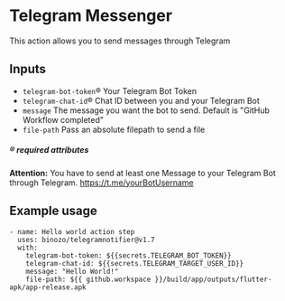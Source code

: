 # Telegram Messenger

This action allows you to send messages through Telegram

## Inputs

- `telegram-bot-token`®️ Your Telegram Bot Token
- `telegram-chat-id`®️ Chat ID between you and your Telegram Bot
- `message` The message you want the bot to send. Default is "GitHub Workflow completed"
- `file-path` Pass an absolute filepath to send a file

##### ®️ required attributes

**Attention:** You have to send at least one Message to your Telegram Bot through Telegram. https://t.me/yourBotUsername

## Example usage
```
- name: Hello world action step
  uses: binozo/telegramnotifier@v1.7
  with:
    telegram-bot-token: ${{secrets.TELEGRAM_BOT_TOKEN}}
    telegram-chat-id: ${{secrets.TELEGRAM_TARGET_USER_ID}}
    message: "Hello World!"
    file-path: ${{ github.workspace }}/build/app/outputs/flutter-apk/app-release.apk
```